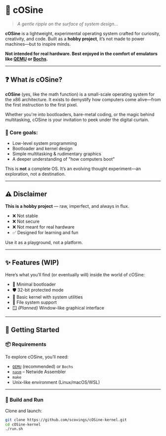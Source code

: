 # 🌌 cOSine

> _A gentle ripple on the surface of system design..._

**cOSine** is a lightweight, experimental operating system crafted for curiosity, creativity, and code. Built as a **hobby project**, it’s not made to power machines—but to inspire minds.

**Not intended for real hardware. Best enjoyed in the comfort of emulators like [QEMU](https://www.qemu.org/) or [Bochs](http://bochs.sourceforge.net/).**

---

## ❓ What *is* cOSine?

**cOSine** (yes, like the math function) is a small-scale operating system for the x86 architecture. It exists to demystify how computers come alive—from the first instruction to the first pixel.

Whether you're into bootloaders, bare-metal coding, or the magic behind multitasking, cOSine is your invitation to peek under the digital curtain.

### 🧪 Core goals:
- Low-level system programming
- Bootloader and kernel design
- Simple multitasking & rudimentary graphics
- A deeper understanding of "how computers boot"

This is **not** a complete OS. It’s an evolving thought experiment—an exploration, not a destination.

---

## ⚠️ Disclaimer

**This is a hobby project** — raw, imperfect, and always in flux.

- ❌ Not stable  
- ❌ Not secure  
- ❌ Not meant for real hardware  
- ✅ Designed for learning and fun  

Use it as a playground, not a platform.

---

## ✨ Features (WIP)

Here’s what you’ll find (or eventually will) inside the world of cOSine:

- 🧼 Minimal bootloader
- 🛡 32-bit protected mode
- 🧠 Basic kernel with system utilities
- 💾 File system support
- 🪟 *(Planned)* Window-like graphical interface

---

## 🚀 Getting Started

### 📦 Requirements

To explore cOSine, you’ll need:

- [`QEMU`](https://www.qemu.org/) (recommended) or `Bochs`
- [`nasm`](https://www.nasm.us/) – Netwide Assembler
- `make`
- Unix-like environment (Linux/macOS/WSL)

---

### 🧰 Build and Run

Clone and launch:

```bash
git clone https://github.com/scovings/cOSine-kernel.git
cd cOSine-kernel
./run.sh
